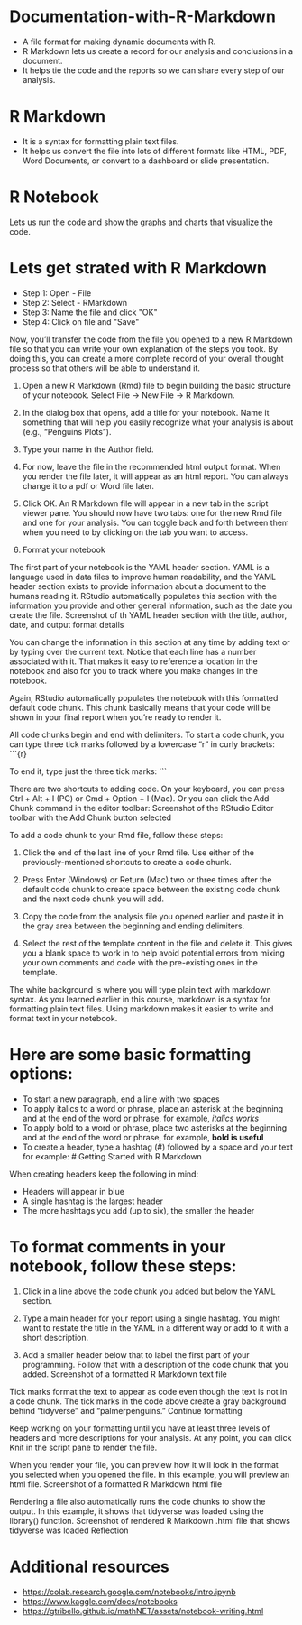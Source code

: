 # Documentation-with-R-Markdown

* A file format for making dynamic documents with R.
* R Markdown lets us create a record for our analysis and conclusions in a document.
* It helps tie the code and the reports so we can share every step of our analysis.

# R Markdown 

* It is a syntax for formatting plain text files.
* It helps us convert the file into lots of different formats like HTML, PDF, Word Documents, or convert to a dashboard or slide presentation.

# R Notebook 

Lets us run the code and show the graphs and charts that visualize the code.

# Lets get strated with R Markdown

* Step 1: Open - File
* Step 2: Select - RMarkdown
* Step 3: Name the file and click "OK"
* Step 4: Click on file and "Save"

Now, you’ll transfer the code from the file you opened to a new R Markdown file so that you can write your own explanation of the steps you took. By doing this, you can create a more complete record of your overall thought process so that others will be able to understand it.

1. Open a new R Markdown (Rmd) file to begin building the basic structure of your notebook. Select File -> New File -> R Markdown.
2. In the dialog box that opens, add a title for your notebook. Name it something that will help you easily recognize what your analysis is about (e.g., “Penguins Plots”). 

3. Type your name in the Author field. 

4. For now, leave the file in the recommended html output format. When you render the file later, it will appear as an html report. You can always change it to a pdf or Word file later. 

5. Click OK. An R Markdown file will appear in a new tab in the script viewer pane. You should now have two tabs: one for the new Rmd file and one for your analysis. You can toggle back and forth between them when you need to by clicking on the tab you want to access.
6. Format your notebook

The first part of your notebook is the YAML header section. YAML is a language used in data files to improve human readability, and the YAML header section exists to provide information about a document to the humans reading it. RStudio automatically populates this section with the information you provide and other general information, such as the date you create the file.
Screenshot of th YAML header section with the title, author, date, and output format details

You can change the information in this section at any time by adding text or by typing over the current text. Notice that each line has a number associated with it. That makes it easy to reference a location in the notebook and also for you to track where you make changes in the notebook.

Again, RStudio automatically populates the notebook with this formatted default code chunk. This chunk basically means that your code will be shown in your final report when you’re ready to render it.

All code chunks begin and end with delimiters. To start a code chunk, you can type three tick marks followed by a lowercase “r” in curly brackets: ```{r} 

To end it, type just the three tick marks: ```

There are two shortcuts to adding code. On your keyboard, you can press Ctrl + Alt + I (PC) or Cmd + Option + I (Mac). Or you can click the Add Chunk command in the editor toolbar:
Screenshot of the RStudio Editor toolbar with the Add Chunk button selected

To add a code chunk to your Rmd file, follow these steps: 

1. Click the end of the last line of your Rmd file. Use either of the previously-mentioned shortcuts to create a code chunk.

2. Press Enter (Windows) or Return (Mac) two or three times after the default code chunk to create space between the existing code chunk and the next code chunk you will add. 

3. Copy the code from the analysis file you opened earlier and paste it in the gray area between the beginning and ending delimiters. 

4. Select the rest of the template content in the file and delete it. This gives you a blank space to work in to help avoid potential errors from mixing your own comments and code with the pre-existing ones in the template.

The white background is where you will type plain text with markdown syntax. As you learned earlier in this course, markdown is a syntax for formatting plain text files. Using markdown makes it easier to write and format text in your notebook. 

# Here are some basic formatting options:

* To start a new paragraph, end a line with two spaces
* To apply italics to a word or phrase, place an asterisk at the beginning and at the end of the word or phrase, for example, *italics works*
* To apply bold to a word or phrase, place two asterisks at the beginning and at the end of the word or phrase, for example, **bold is useful**
* To create a header, type a hashtag (#) followed by a space and your text for example: # Getting Started with R Markdown

When creating headers keep the following in mind:

* Headers will appear in blue
* A single hashtag is the largest header
* The more hashtags you add (up to six), the smaller the header

# To format comments in your notebook, follow these steps:

1. Click in a line above the code chunk you added but below the YAML section.

2. Type a main header for your report using a single hashtag. You might want to restate the title in the YAML in a different way or add to it with a short description.

3. Add a smaller header below that to label the first part of your programming. Follow that with a description of the code chunk that you added.
Screenshot of a formatted R Markdown text file

Tick marks format the text to appear as code even though the text is not in a code chunk. The tick marks in the code above create a gray background behind “tidyverse” and “palmerpenguins.”
Continue formatting

Keep working on your formatting until you have at least three levels of headers and more descriptions for your analysis. At any point, you can click Knit in the script pane to render the file.

When you render your file, you can preview how it will look in the format you selected when you opened the file. In this example, you will preview an html file.
Screenshot of a formatted R Markdown html file

Rendering a file also automatically runs the code chunks to show the output. In this example, it shows that tidyverse was loaded using the library() function.
Screenshot of rendered R Markdown .html file that shows tidyverse was loaded
Reflection

 
# Additional resources

* https://colab.research.google.com/notebooks/intro.ipynb
* https://www.kaggle.com/docs/notebooks
* https://gtribello.github.io/mathNET/assets/notebook-writing.html




